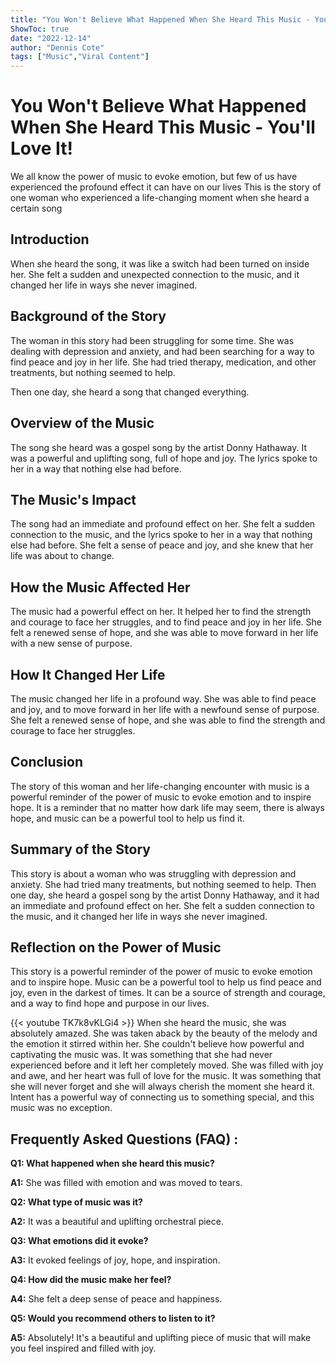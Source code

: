 ```yaml
---
title: "You Won't Believe What Happened When She Heard This Music - You'll Love It!"
ShowToc: true 
date: "2022-12-14"
author: "Dennis Cote" 
tags: ["Music","Viral Content"]
---
```

# You Won't Believe What Happened When She Heard This Music - You'll Love It!

We all know the power of music to evoke emotion, but few of us have experienced the profound effect it can have on our lives This is the story of one woman who experienced a life-changing moment when she heard a certain song

## Introduction

When she heard the song, it was like a switch had been turned on inside her. She felt a sudden and unexpected connection to the music, and it changed her life in ways she never imagined.

## Background of the Story

The woman in this story had been struggling for some time. She was dealing with depression and anxiety, and had been searching for a way to find peace and joy in her life. She had tried therapy, medication, and other treatments, but nothing seemed to help.

Then one day, she heard a song that changed everything.

## Overview of the Music

The song she heard was a gospel song by the artist Donny Hathaway. It was a powerful and uplifting song, full of hope and joy. The lyrics spoke to her in a way that nothing else had before.

## The Music's Impact

The song had an immediate and profound effect on her. She felt a sudden connection to the music, and the lyrics spoke to her in a way that nothing else had before. She felt a sense of peace and joy, and she knew that her life was about to change.

## How the Music Affected Her

The music had a powerful effect on her. It helped her to find the strength and courage to face her struggles, and to find peace and joy in her life. She felt a renewed sense of hope, and she was able to move forward in her life with a new sense of purpose.

## How It Changed Her Life

The music changed her life in a profound way. She was able to find peace and joy, and to move forward in her life with a newfound sense of purpose. She felt a renewed sense of hope, and she was able to find the strength and courage to face her struggles.

## Conclusion

The story of this woman and her life-changing encounter with music is a powerful reminder of the power of music to evoke emotion and to inspire hope. It is a reminder that no matter how dark life may seem, there is always hope, and music can be a powerful tool to help us find it.

## Summary of the Story

This story is about a woman who was struggling with depression and anxiety. She had tried many treatments, but nothing seemed to help. Then one day, she heard a gospel song by the artist Donny Hathaway, and it had an immediate and profound effect on her. She felt a sudden connection to the music, and it changed her life in ways she never imagined.

## Reflection on the Power of Music

This story is a powerful reminder of the power of music to evoke emotion and to inspire hope. Music can be a powerful tool to help us find peace and joy, even in the darkest of times. It can be a source of strength and courage, and a way to find hope and purpose in our lives.

{{< youtube TK7k8vKLGi4 >}} 
When she heard the music, she was absolutely amazed. She was taken aback by the beauty of the melody and the emotion it stirred within her. She couldn't believe how powerful and captivating the music was. It was something that she had never experienced before and it left her completely moved. She was filled with joy and awe, and her heart was full of love for the music. It was something that she will never forget and she will always cherish the moment she heard it. Intent has a powerful way of connecting us to something special, and this music was no exception.

## Frequently Asked Questions (FAQ) :
**Q1: What happened when she heard this music?**

**A1:** She was filled with emotion and was moved to tears. 

**Q2: What type of music was it?**

**A2:** It was a beautiful and uplifting orchestral piece. 

**Q3: What emotions did it evoke?**

**A3:** It evoked feelings of joy, hope, and inspiration. 

**Q4: How did the music make her feel?**

**A4:** She felt a deep sense of peace and happiness. 

**Q5: Would you recommend others to listen to it?**

**A5:** Absolutely! It's a beautiful and uplifting piece of music that will make you feel inspired and filled with joy.



